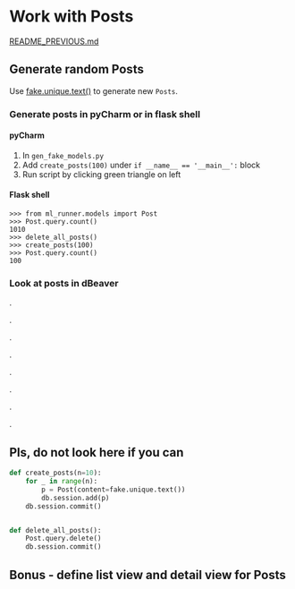 # Work with Posts
[README_PREVIOUS.md](./README_PREVIOUS.md)

## Generate random Posts
Use [fake.unique.text()](https://pypi.org/project/Faker/) to generate new `Posts`.

### Generate posts in pyCharm or in flask shell

#### pyCharm
1. In `gen_fake_models.py`
1. Add `create_posts(100)` under `if __name__ == '__main__':` block
1. Run script by clicking green triangle on left


#### Flask shell
```
>>> from ml_runner.models import Post
>>> Post.query.count()
1010
>>> delete_all_posts()
>>> create_posts(100)
>>> Post.query.count()
100
```

### Look at posts in dBeaver
.

.

.

.

.

.

.

.

## Pls, do not look here if you can
```python
def create_posts(n=10):
    for _ in range(n):
        p = Post(content=fake.unique.text())
        db.session.add(p)
    db.session.commit()


def delete_all_posts():
    Post.query.delete()
    db.session.commit()
```


## Bonus - define list view and detail view for Posts
